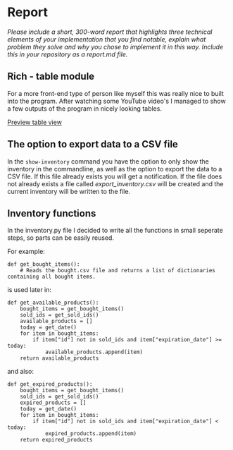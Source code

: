 # Report

_Please include a short, 300-word report that highlights three technical elements of your implementation that you find notable, explain what problem they solve and why you chose to implement it in this way. Include this in your repository as a report.md file._

## Rich - table module

For a more front-end type of person like myself this was really nice to built into the program. After watching some YouTube video's I managed to show a few outputs of the program in nicely looking tables.

[Preview table view](https://i.imgur.com/7kjDrP9.png)

## The option to export data to a CSV file

In the `show-inventory` command you have the option to only show the inventory in the commandline, as well as the option to export the data to a CSV file. If this file already exists you will get a notification. If the file does not already exists a file called _export_inventory.csv_ will be created and the current inventory will be written to the file.

## Inventory functions

In the inventory.py file I decided to write all the functions in small seperate steps, so parts can be easily reused.

For example:

```
def get_bought_items():
    # Reads the bought.csv file and returns a list of dictionaries containing all bought items.
```

is used later in:

```
def get_available_products():
    bought_items = get_bought_items()
    sold_ids = get_sold_ids()
    available_products = []
    today = get_date()
    for item in bought_items:
        if item["id"] not in sold_ids and item["expiration_date"] >= today:
            available_products.append(item)
    return available_products
```

and also:

```
def get_expired_products():
    bought_items = get_bought_items()
    sold_ids = get_sold_ids()
    expired_products = []
    today = get_date()
    for item in bought_items:
        if item["id"] not in sold_ids and item["expiration_date"] < today:
            expired_products.append(item)
    return expired_products
```
